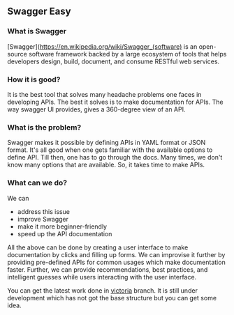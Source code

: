 ## Swagger Easy

### What is Swagger

[Swagger](https://en.wikipedia.org/wiki/Swagger_(software) is an open-source software framework backed by a large ecosystem of tools that helps developers design, build, document, and consume RESTful web services.

### How it is good?

It is the best tool that solves many headache problems one faces in developing APIs. The best it solves is to make documentation for APIs. The way swagger UI provides, gives a 360-degree view of an API.

### What is the problem?

Swagger makes it possible by defining APIs in YAML format or JSON format. It's all good when one gets familiar with the available options to define API. Till then, one has to go through the docs. Many times, we don't know many options that are available. So, it takes time to make APIs.

### What can we do?

We can

-   address this issue
-   improve Swagger
-   make it more beginner-friendly
-   speed up the API documentation

All the above can be done by creating a user interface to make documentation by clicks and filling up forms. We can improvise it further by providing pre-defined APIs for common usages which make documentation faster. Further, we can provide recommendations, best practices, and intelligent guesses while users interacting with the user interface.

You can get the latest work done in [victoria](https://github.com/SakaSaiTrinath/swagger-easy/tree/victoria) branch. It is still under development which has not got the base structure but you can get some idea.
